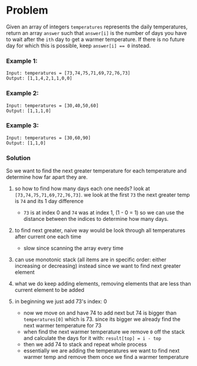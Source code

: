 # Problem
Given an array of integers `temperatures` represents the daily temperatures, return an array `answer` such that `answer[i]` is the number of days you have to wait after the `ith` day to get a warmer temperature. If there is no future day for which this is possible, keep `answer[i] == 0` instead.


### Example 1:
```
Input: temperatures = [73,74,75,71,69,72,76,73]
Output: [1,1,4,2,1,1,0,0]
```

### Example 2:
```
Input: temperatures = [30,40,50,60]
Output: [1,1,1,0]
```

### Example 3:
```
Input: temperatures = [30,60,90]
Output: [1,1,0]
```


### Solution
So we want to find the next greater temperature for each temperature and determine how far apart they are.

1. so how to find how many days each one needs? look at `[73,74,75,71,69,72,76,73]`. we look at the first `73` the next greater temp is `74` and its 1 day difference
   - `73` is at index 0 and `74` was at index 1, (1 - 0 = 1) so we can use the distance between the indices to determine how many days.

2. to find next greater, naive way would be look through all temperatures after current one each time
   - slow since scanning the array every time
3. can use monotonic stack (all items are in specific order: either increasing or decreasing) instead since we want to find next greater element
4. what we do keep adding elements, removing elements that are less than current element to be added
5. in beginning we just add 73's index: 0 
   - now we move on and have 74 to add next but 74 is bigger than `temperatures[0]` which is 73. since its bigger we already find the next warmer temperature for 73
   - when find the next warmer temperature we remove `0` off the stack and calculate the days for it with: `result[top] = i - top`
   - then we add 74 to stack and repeat whole process
   - essentially we are adding the temperatures we want to find next warmer temp and remove them once we find a warmer temperature